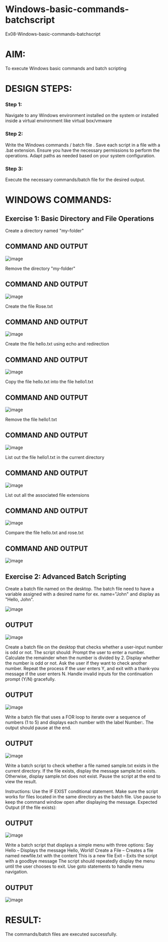 # Windows-basic-commands-batchscript
Ex08-Windows-basic-commands-batchscript

# AIM:
To execute Windows basic commands and batch scripting

# DESIGN STEPS:

### Step 1:

Navigate to any Windows environment installed on the system or installed inside a virtual environment like virtual box/vmware 

### Step 2:

Write the Windows commands / batch file . Save each script in a file with a .bat extension. Ensure you have the necessary permissions to perform the operations. Adapt paths as needed based on your system configuration.
### Step 3:

Execute the necessary commands/batch file for the desired output. 

# WINDOWS COMMANDS:
## Exercise 1: Basic Directory and File Operations
Create a directory named "my-folder"

## COMMAND AND OUTPUT
![image](https://github.com/user-attachments/assets/7482dac5-96a9-4b87-93a7-6973fb46d1c4)


Remove the directory "my-folder"

## COMMAND AND OUTPUT
![image](https://github.com/user-attachments/assets/7288b7fb-749d-474a-901c-08f850adb7da)


Create the file Rose.txt

## COMMAND AND OUTPUT
![image](https://github.com/user-attachments/assets/633a8f68-45eb-4e11-9c91-5691a804dfac)


Create the file hello.txt using echo and redirection

## COMMAND AND OUTPUT

![image](https://github.com/user-attachments/assets/33a6e4db-016e-463f-b8aa-45414d9252e5)


Copy the file hello.txt into the file hello1.txt

## COMMAND AND OUTPUT
![image](https://github.com/user-attachments/assets/f5f37dee-dca7-4825-b47d-3a6eceb94611)


Remove the file hello1.txt

## COMMAND AND OUTPUT
![image](https://github.com/user-attachments/assets/1bb47819-1624-4ad4-9067-0639c831999f)


List out the file hello1.txt in the current directory

## COMMAND AND OUTPUT
![image](https://github.com/user-attachments/assets/9d39a4b6-840f-46df-968d-6b1dc08d673e)


List out all the associated file extensions 

## COMMAND AND OUTPUT
![image](https://github.com/user-attachments/assets/dff45c20-f9fa-4c50-9535-583ff13ce9e2)

Compare the file hello.txt and rose.txt

## COMMAND AND OUTPUT
![image](https://github.com/user-attachments/assets/f8902125-4c44-4f1c-a632-8ced30814beb)


## Exercise 2: Advanced Batch Scripting
Create a batch file named on the desktop. The batch file need to have a variable assigned with a desired name for ex. name="John" and display as "Hello, John".

![image](https://github.com/user-attachments/assets/6b8c0bce-7aba-4582-b5d2-29936ed04e8d)


## OUTPUT
![image](https://github.com/user-attachments/assets/449fc921-cd73-4da7-9fce-80e503572341)



Create a batch file  on the desktop that checks whether a user-input number is odd or not. The script should:
Prompt the user to enter a number.
Calculate the remainder when the number is divided by 2.
Display whether the number is odd or not.
Ask the user if they want to check another number.
Repeat the process if the user enters Y, and exit with a thank-you message if the user enters N.
Handle invalid inputs for the continuation prompt (Y/N) gracefully.



## OUTPUT
![image](https://github.com/user-attachments/assets/17827ce0-7f35-4026-a84d-4e54583ad177)



Write a batch file that uses a FOR loop to iterate over a sequence of numbers (1 to 5) and displays each number with the label Number:. The output should pause at the end.




## OUTPUT
![image](https://github.com/user-attachments/assets/58949545-ba32-4c14-a41d-df341fb28bcf)



Write a batch script to check whether a file named sample.txt exists in the current directory. If the file exists, display the message sample.txt exists. Otherwise, display sample.txt does not exist. Pause the script at the end to view the result.

Instructions:
Use the IF EXIST conditional statement.
Make sure the script works for files located in the same directory as the batch file.
Use pause to keep the command window open after displaying the message.
Expected Output (if the file exists):

## OUTPUT
![image](https://github.com/user-attachments/assets/5c828a9e-0648-4ec8-8618-5a90ba055318)


Write a batch script that displays a simple menu with three options:
Say Hello – Displays the message Hello, World!
Create a File – Creates a file named newfile.txt with the content This is a new file
Exit – Exits the script with a goodbye message
The script should repeatedly display the menu until the user chooses to exit. Use goto statements to handle menu navigation.


## OUTPUT
![image](https://github.com/user-attachments/assets/0b82a783-485c-4f72-8cbc-6300519098c5)



# RESULT:
The commands/batch files are executed successfully.
